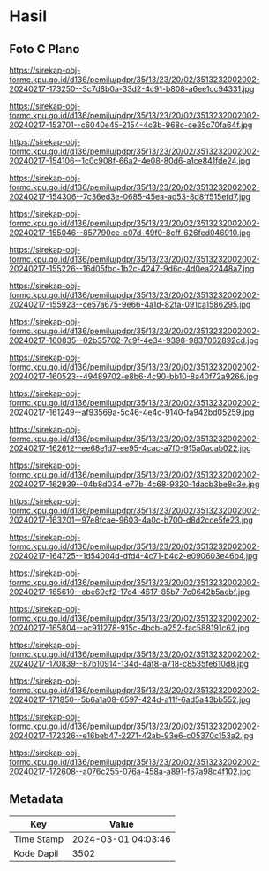 # Hasil

## Foto C Plano

https://sirekap-obj-formc.kpu.go.id/d136/pemilu/pdpr/35/13/23/20/02/3513232002002-20240217-173250--3c7d8b0a-33d2-4c91-b808-a6ee1cc94331.jpg

https://sirekap-obj-formc.kpu.go.id/d136/pemilu/pdpr/35/13/23/20/02/3513232002002-20240217-153701--c6040e45-2154-4c3b-968c-ce35c70fa64f.jpg

https://sirekap-obj-formc.kpu.go.id/d136/pemilu/pdpr/35/13/23/20/02/3513232002002-20240217-154106--1c0c908f-66a2-4e08-80d6-a1ce841fde24.jpg

https://sirekap-obj-formc.kpu.go.id/d136/pemilu/pdpr/35/13/23/20/02/3513232002002-20240217-154306--7c36ed3e-0685-45ea-ad53-8d8ff515efd7.jpg

https://sirekap-obj-formc.kpu.go.id/d136/pemilu/pdpr/35/13/23/20/02/3513232002002-20240217-155046--857790ce-e07d-49f0-8cff-626fed046910.jpg

https://sirekap-obj-formc.kpu.go.id/d136/pemilu/pdpr/35/13/23/20/02/3513232002002-20240217-155226--16d05fbc-1b2c-4247-9d6c-4d0ea22448a7.jpg

https://sirekap-obj-formc.kpu.go.id/d136/pemilu/pdpr/35/13/23/20/02/3513232002002-20240217-155923--ce57a675-9e66-4a1d-82fa-091ca1586295.jpg

https://sirekap-obj-formc.kpu.go.id/d136/pemilu/pdpr/35/13/23/20/02/3513232002002-20240217-160835--02b35702-7c9f-4e34-9398-9837062892cd.jpg

https://sirekap-obj-formc.kpu.go.id/d136/pemilu/pdpr/35/13/23/20/02/3513232002002-20240217-160523--49489702-e8b6-4c90-bb10-8a40f72a9266.jpg

https://sirekap-obj-formc.kpu.go.id/d136/pemilu/pdpr/35/13/23/20/02/3513232002002-20240217-161249--af93569a-5c46-4e4c-9140-fa942bd05259.jpg

https://sirekap-obj-formc.kpu.go.id/d136/pemilu/pdpr/35/13/23/20/02/3513232002002-20240217-162612--ee68e1d7-ee95-4cac-a7f0-915a0acab022.jpg

https://sirekap-obj-formc.kpu.go.id/d136/pemilu/pdpr/35/13/23/20/02/3513232002002-20240217-162939--04b8d034-e77b-4c68-9320-1dacb3be8c3e.jpg

https://sirekap-obj-formc.kpu.go.id/d136/pemilu/pdpr/35/13/23/20/02/3513232002002-20240217-163201--97e8fcae-9603-4a0c-b700-d8d2cce5fe23.jpg

https://sirekap-obj-formc.kpu.go.id/d136/pemilu/pdpr/35/13/23/20/02/3513232002002-20240217-164725--1d54004d-dfd4-4c71-b4c2-e090603e46b4.jpg

https://sirekap-obj-formc.kpu.go.id/d136/pemilu/pdpr/35/13/23/20/02/3513232002002-20240217-165610--ebe69cf2-17c4-4617-85b7-7c0642b5aebf.jpg

https://sirekap-obj-formc.kpu.go.id/d136/pemilu/pdpr/35/13/23/20/02/3513232002002-20240217-165804--ac911278-915c-4bcb-a252-fac588191c62.jpg

https://sirekap-obj-formc.kpu.go.id/d136/pemilu/pdpr/35/13/23/20/02/3513232002002-20240217-170839--87b10914-134d-4af8-a718-c8535fe610d8.jpg

https://sirekap-obj-formc.kpu.go.id/d136/pemilu/pdpr/35/13/23/20/02/3513232002002-20240217-171850--5b6a1a08-6597-424d-a11f-6ad5a43bb552.jpg

https://sirekap-obj-formc.kpu.go.id/d136/pemilu/pdpr/35/13/23/20/02/3513232002002-20240217-172326--e16beb47-2271-42ab-93e6-c05370c153a2.jpg

https://sirekap-obj-formc.kpu.go.id/d136/pemilu/pdpr/35/13/23/20/02/3513232002002-20240217-172608--a076c255-076a-458a-a891-f67a98c4f102.jpg


## Metadata

| Key        | Value               |
| ---------- | ------------------- |
| Time Stamp | 2024-03-01 04:03:46 |
| Kode Dapil | 3502                |



